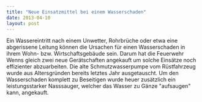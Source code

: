 ```yaml
---
title: "Neue Einsatzmittel bei einem Wasserschaden"
date: 2013-04-10
layout: post
---
```


Ein Wassereintritt nach einem Unwetter, Rohrbrüche oder etwa eine abgerissene Leitung können die Ursachen für einen Wasserschaden in ihrem Wohn- bzw. Wirtschaftsgebäude sein. Darum hat die Feuerwehr Wenns gleich zwei neue Gerätschaften angekauft um solche Einsätze noch effizienter abzuarbeiten. Die alte Schmutzwasserpumpe vom Rüstfahrzeug wurde aus Altersgründen bereits letztes Jahr ausgetauscht. Um den Wasserschaden komplett zu Beseitigen wurde heuer zusätzlich ein leistungsstarker Nasssauger, welcher das Wasser zu Gänze "aufsaugen" kann, angekauft.